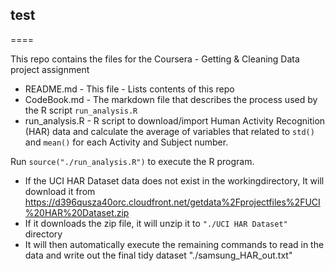 ## test
====

This repo contains the files for the Coursera - Getting & Cleaning Data project assignment

* README.md   -  This file - Lists contents of this repo
* CodeBook.md - The markdown file that describes the process used by the R script `run_analysis.R`
* run_analysis.R - R script to download/import Human Activity Recognition (HAR) data and calculate the average of variables that related to `std()` and `mean()` for each Activity and Subject number.   


Run  `source("./run_analysis.R")`  to execute the R program.  
* If the UCI HAR Dataset data does not exist in the workingdirectory, It will download it from https://d396qusza40orc.cloudfront.net/getdata%2Fprojectfiles%2FUCI%20HAR%20Dataset.zip
* If it downloads the zip file, it will unzip it to `"./UCI HAR Dataset"` directory
* It will then automatically execute the remaining commands to read in the data and write out the final tidy dataset "./samsung_HAR_out.txt"


 



